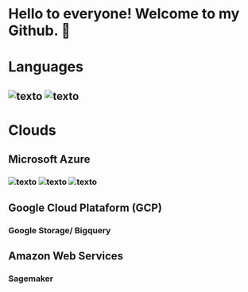 #                              Hello to everyone! Welcome to my Github. 👋
# Languages
## ![texto](https://img.shields.io/static/v1?label=language&message=PYTHON&color=green&style=flat-square "language")           ![texto](https://img.shields.io/static/v1?label=language&message=SQL&color=yellow&style=flat-square "language")
# Clouds 
## Microsoft Azure
###  ![texto](https://img.shields.io/static/v1?label=MSAzure&message=KUBERNETESs&color=black&style=flat-square "Cloud")  ![texto](https://img.shields.io/static/v1?label=MSAzure&message=VIRTUALlMACHINE&color=black&style=flat-square "Cloud") ![texto](https://img.shields.io/static/v1?label=MSAzure&message=POSTGRES&color=black&style=flat-square "Cloud")
## Google Cloud Plataform (GCP) 
### Google Storage/ Bigquery
## Amazon Web Services
### Sagemaker
<!--
**alexlourencomattos/alexlourencomattos** is a ✨ _special_ ✨ repository because its `README.md` (this file) appears on your GitHub profile.

Here are some ideas to get you started:

- 🔭 I’m currently working on ...
- 🌱 I’m currently learning ...
- 👯 I’m looking to collaborate on ...
- 🤔 I’m looking for help with ...
- 💬 Ask me about ...
- 📫 How to reach me: ...
- 😄 Pronouns: ...
- ⚡ Fun fact: ...
-->
